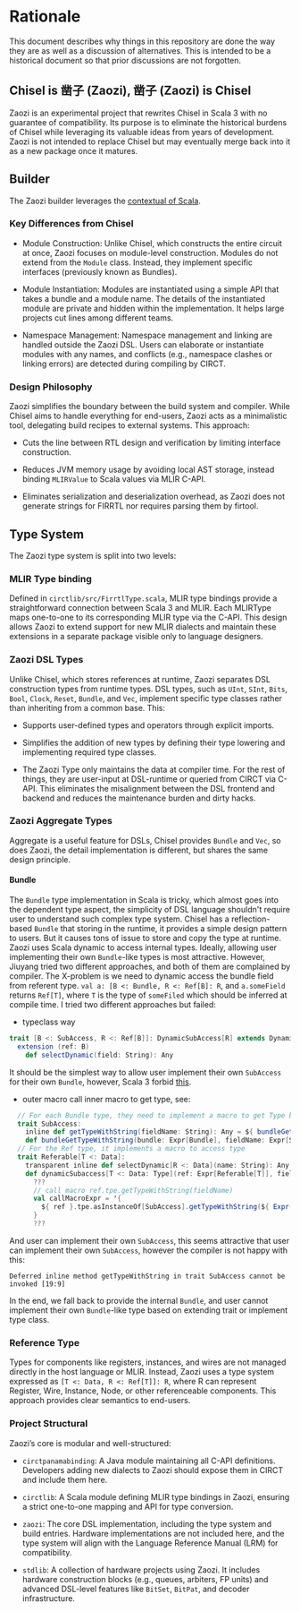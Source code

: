 # Rationale

This document describes why things in this repository are done the way they are
as well as a discussion of alternatives.
This is intended to be a historical document so that prior discussions are not
forgotten.

## Chisel is 凿子 (Zaozi), 凿子 (Zaozi) is Chisel

Zaozi is an experimental project that rewrites Chisel in Scala 3 with no
guarantee of compatibility. Its purpose is to eliminate the historical burdens
of Chisel while leveraging its valuable ideas from years of development. Zaozi
is not intended to replace Chisel but may eventually merge back into it as a
new package once it matures.

## Builder

The Zaozi builder leverages the [contextual of Scala](https://docs.scala-lang.org/scala3/reference/contextual/).

### Key Differences from Chisel

- Module Construction:
Unlike Chisel, which constructs the entire circuit at once, Zaozi focuses on
module-level construction. Modules do not extend from the `Module` class.
Instead, they implement specific interfaces (previously known as Bundles).

- Module Instantiation:
Modules are instantiated using a simple API that takes a bundle and a module
name. The details of the instantiated module are private and hidden within the
implementation. It helps large projects cut lines among different teams.

- Namespace Management:
Namespace management and linking are handled outside the Zaozi DSL. Users can
elaborate or instantiate modules with any names, and conflicts (e.g., namespace
clashes or linking errors) are detected during compiling by CIRCT.

### Design Philosophy

Zaozi simplifies the boundary between the build system and compiler. While
Chisel aims to handle everything for end-users, Zaozi acts as a minimalistic
tool, delegating build recipes to external systems. This approach:

- Cuts the line between RTL design and verification by limiting interface
construction.

- Reduces JVM memory usage by avoiding local AST storage, instead binding
`MLIRValue` to Scala values via MLIR C-API.

- Eliminates serialization and deserialization overhead, as Zaozi does not
generate strings for FIRRTL nor requires parsing them by firtool.


## Type System

The Zaozi type system is split into two levels:

### MLIR Type binding

Defined in `circtlib/src/FirrtlType.scala`, MLIR type bindings provide a
straightforward connection between Scala 3 and MLIR. Each MLIRType maps
one-to-one to its corresponding MLIR type via the C-API. This design allows
Zaozi to extend support for new MLIR dialects and maintain these extensions in
a separate package visible only to language designers.


### Zaozi DSL Types

Unlike Chisel, which stores references at runtime, Zaozi separates DSL
construction types from runtime types. DSL types, such as `UInt`, `SInt`, 
`Bits`, `Bool`, `Clock`, `Reset`, `Bundle`, and `Vec`, implement specific type
classes rather than inheriting from a common base. This:

- Supports user-defined types and operators through explicit imports.

- Simplifies the addition of new types by defining their type lowering and
implementing required type classes.

- The Zaozi Type only maintains the data at compiler time. For the rest of
things, they are user-input at DSL-runtime or queried from CIRCT via C-API.
This eliminates the misalignment between the DSL frontend and backend and 
reduces the maintenance burden and dirty hacks.

### Zaozi Aggregate Types
Aggregate is a useful feature for DSLs, Chisel provides `Bundle` and `Vec`, so
does Zaozi, the detail implementation is different, but shares the same design
principle.
#### Bundle
The `Bundle` type implementation in Scala is tricky, which almost goes into the
dependent type aspect, the simplicity of DSL language shouldn't require user to
understand such complex type system.
Chisel has a reflection-based `Bundle` that storing in the runtime, it provides
a simple design pattern to users. But it causes tons of issue to store and copy
the type at runtime.
Zaozi uses Scala dynamic to access internal types. Ideally, allowing user 
implementing their own `Bundle`-like types is most attractive. However, Jiuyang
tried two different approaches, and both of them are complained by compiler.
The X-problem is we need to dynamic access the bundle field from referent type.
`val a: [B <: Bundle, R <: Ref[B]: R`, and `a.someField` returns `Ref[T]`,
where `T` is the type of `someFiled` which should be inferred at compile time.
I tried two different approaches but failed: 
- typeclass way
```scala 3
trait [B <: SubAccess, R <: Ref[B]]: DynamicSubAccess[R] extends Dynamic:
  extension (ref: B)
    def selectDynamic(field: String): Any
```
It should be the simplest way to allow user implement their own `SubAccess` for
their own `Bundle`, however, Scala 3 forbid [this](https://github.com/scala/scala3/issues/22158).

- outer macro call inner macro to get type, see:
```scala 3
  // For each Bundle type, they need to implement a macro to get Type based on the field names.
  trait SubAccess:
    inline def getTypeWithString(fieldName: String): Any = ${ bundleGetTypeWithString('this, 'fieldName) }
    def bundleGetTypeWithString(bundle: Expr[Bundle], fieldName: Expr[String])(using Quotes): Expr[Any]
  // For the Ref type, it implements a macro to access type 
  trait Referable[T <: Data]:
    transparent inline def selectDynamic[R <: Data](name: String): Any = ${ dynamicSubaccess('this, 'name) }
    def dynamicSubaccess[T <: Data: Type](ref: Expr[Referable[T]], fieldName: Expr[String])(using Quotes): Expr[Any] =
      ???
      // call macro ref.tpe.getTypeWithString(fieldName)
      val callMacroExpr = '{
        ${ ref }.tpe.asInstanceOf[SubAccess].getTypeWithString(${ Expr(name) })
      }
      ???
```
And user can implement their own `SubAccess`, this seems attractive that user
can implement their own `SubAccess`, however the compiler is not happy with 
this:
```
Deferred inline method getTypeWithString in trait SubAccess cannot be invoked [19:9]
```
In the end, we fall back to provide the internal `Bundle`, and user cannot
implement their own `Bundle`-like type based on extending trait or implement
type class.

### Reference Type

Types for components like registers, instances, and wires are not managed
directly in the host language or MLIR. Instead, Zaozi uses a type system
expressed as `[T <: Data, R <: Ref[T]]: R`, where R can represent Register,
Wire, Instance, Node, or other referenceable components. This approach provides
clear semantics to end-users.

### Project Structural

Zaozi’s core is modular and well-structured:

- `circtpanamabinding`: A Java module maintaining all C-API definitions.
Developers adding new dialects to Zaozi should expose them in CIRCT and include
them here.

- `circtlib`: A Scala module defining MLIR type bindings in Zaozi, ensuring a
strict one-to-one mapping and API for type conversion.

- `zaozi`: The core DSL implementation, including the type system and build
entries. Hardware implementations are not included here, and the type system
will align with the Language Reference Manual (LRM) for compatibility.

- `stdlib`: A collection of hardware projects using Zaozi. It includes hardware
construction blocks (e.g., queues, arbiters, FP units) and advanced DSL-level
features like `BitSet`, `BitPat`, and decoder infrastructure.

